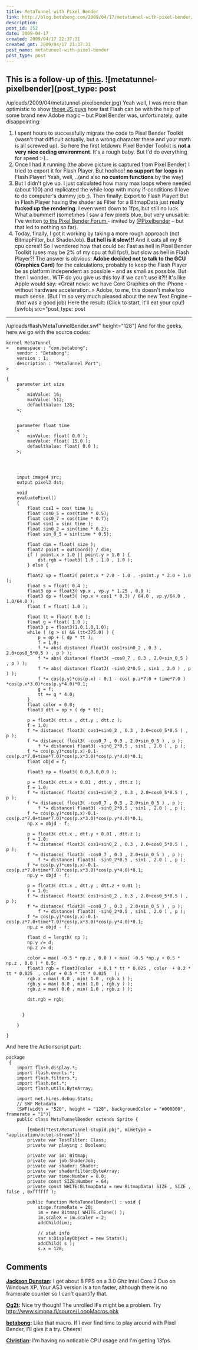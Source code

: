 ```yaml
---
title: MetaTunnel with Pixel Bender
link: http://blog.betabong.com/2009/04/17/metatunnel-with-pixel-bender/
description: 
post_id: 252
date: 2009-04-17
created: 2009/04/17 22:37:31
created_gmt: 2009/04/17 21:37:31
post_name: metatunnel-with-pixel-bender
post_type: post
---
```



This is a follow-up of [this](/2009/04/13/metatunnel-1k-demo-as-vs-js/). ![metatunnel-pixelbender](post_type: post
---

/uploads/2009/04/metatunnel-pixelbender.jpg) Yeah well, I was more than optimistic to show [those JS guys](http://demoscene.appjet.net/) how fast Flash can be with the help of some brand new Adobe magic – but Pixel Bender was, unfortunately, quite disappointing: 

  1. I spent hours to successfully migrate the code to Pixel Bender Toolkit (wasn't that difficult actually, but a wrong character there and your math is all screwed up). So here the first letdown: Pixel Bender Toolkit is **not a very nice coding environment**. It's a rough baby. But I'd do everything for speed :-)..
  2. Once I had it running (the above picture is captured from Pixel Bender) I tried to export it for Flash Player. But hoohoo! **no support for loops** in Flash Player! Yeah, well, ..(and also **no custom functions** by the way)
  3. But I didn't give up. I just calculated how many max loops where needed (about 100) and replicated the while loop with many if-conditions (I love to do computer's dummy job ;). Then finally: Export to Flash Player! But in Flash Player having the shader as Filter for a BitmapData just **really fucked up the rendering**. I even went down to 1fps, but still no luck. What a bummer! (sometimes I saw a few pixels blue, but very unusable: I've written [to the Pixel Bender Forum ](http://forums.adobe.com/thread/419485)\- invited by [@Pixelbender](http://twitter.com/pixelbender) – but that led to nothing so far).
  4. Today, finally, I got it working by taking a more rough approach (not BitmapFilter, but ShaderJob). **But hell is it slow!!!** And it eats all my 8 cpu cores!! So I wondered how that could be: Fast as hell in Pixel Bender Toolkit (uses may be 2% of my cpu at full fps!), but slow as hell in Flash Player?! The answer is obvious: **Adobe decided not to talk to the GCU (Graphics Card)** for the calculations, probably to keep the Flash Player be as platform independent as possible - and as small as possible. But then I wonder.. WTF do you give us this toy if we can't use it?!! It's like Apple would say: «Great news: we have Core Graphics on the iPhone - without hardware acceleration..» Adobe, to me, this doesn't make too much sense. (But I'm so very much pleased about the new Text Engine – *that* was a good job)
Here the result: (Click to start, it'll eat your cpu!) [swfobj src="post_type: post
---

/uploads/flash/MetaTunnelBender.swf" height="128"] And for the geeks, here we go with the source codes: 
    
    
    
    
    kernel MetaTunnel
    <   namespace : "com.betabong";
        vendor : "Betabong";
        version : 1;
        description : "MetaTunnel Port";
    >
    
    {
        parameter int size
        <
            minValue: 16;
            maxValue: 512;
            defaultValue: 128;
        >;
    
    
        parameter float time
        <
            minValue: float( 0.0 );
            maxValue: float( 15.0 );
            defaultValue: float( 0.0 );
        >;
    
     
    
    
        input image4 src;
        output pixel3 dst;
    
        void
        evaluatePixel()
        {
            float cos1 = cos( time );
            float cos0_5 = cos(time * 0.5);
            float cos0_7 = cos(time * 0.7);
            float sin1 = sin( time );
            float sin0_2 = sin(time * 0.2);
            float sin_0_5 = sin(time * 0.5);
            
            float dim = float( size );
            float2 point = outCoord() / dim;
            if ( point.x > 1.0 || point.y > 1.0 ) {
                dst.rgb = float3( 1.0 , 1.0 , 1.0 );
            } else {
            
            float2 vp = float2( point.x * 2.0 - 1.0 , -point.y * 2.0 + 1.0 );
            float s = float( 0.4 );
            float3 op = float3( vp.x , vp.y * 1.25 , 0.0 );
            float3 dp = float3( (vp.x + cos1 * 0.3) / 64.0 , vp.y/64.0 , 1.0/64.0 );
            float f = float( 1.0 );
    
            float tt = float( 0.0 );
            float g = float( 1.0 );
            float3 p = float3(1.0,1.0,1.0);
            while ( (g > s) && (tt<375.0) ) {
                p = op + ( dp * tt );
                f = 1.0;
                f *= abs( distance( float3( cos1+sin0_2 , 0.3 , 2.0+cos0_5*0.5 ) , p ) );
                f *= abs( distance( float3( -cos0_7 , 0.3 , 2.0+sin_0_5 ) , p ) );
                f *= abs( distance( float3( -sin0_2*0.5 , sin1 , 2.0 ) , p ) );
                f *= cos(p.y)*cos(p.x) - 0.1 - cos( p.z*7.0 + time*7.0 ) *cos(p.x*3.0)*cos(p.y*4.0)*0.1;
                g = f;
                tt += g * 4.0;
            }
            float color = 0.0;
            float3 dtt = op + ( dp * tt);
            
            p = float3( dtt.x , dtt.y , dtt.z );
            f = 1.0;
            f *= distance( float3( cos1+sin0_2 , 0.3 , 2.0+cos0_5*0.5 ) , p );
            f *= distance( float3( -cos0_7 , 0.3 , 2.0+sin_0_5 ) , p );
                f *= distance( float3( -sin0_2*0.5 , sin1 , 2.0 ) , p );
            f *= cos(p.y)*cos(p.x)-0.1-cos(p.z*7.0+time*7.0)*cos(p.x*3.0)*cos(p.y*4.0)*0.1;
            float objd = f;
            
            float3 np = float3( 0.0,0.0,0.0 );
            
            p = float3( dtt.x + 0.01 , dtt.y , dtt.z );
            f = 1.0;
            f *= distance( float3( cos1+sin0_2 , 0.3 , 2.0+cos0_5*0.5 ) , p );
            f *= distance( float3( -cos0_7 , 0.3 , 2.0+sin_0_5 ) , p );
                f *= distance( float3( -sin0_2*0.5 , sin1 , 2.0 ) , p );
            f *= cos(p.y)*cos(p.x)-0.1-cos(p.z*7.0+time*7.0)*cos(p.x*3.0)*cos(p.y*4.0)*0.1;
            np.x = objd - f;
            
            p = float3( dtt.x , dtt.y + 0.01 , dtt.z );
            f = 1.0;
            f *= distance( float3( cos1+sin0_2 , 0.3 , 2.0+cos0_5*0.5 ) , p );
            f *= distance( float3( -cos0_7 , 0.3 , 2.0+sin_0_5 ) , p );
                f *= distance( float3( -sin0_2*0.5 , sin1 , 2.0 ) , p );
            f *= cos(p.y)*cos(p.x)-0.1-cos(p.z*7.0+time*7.0)*cos(p.x*3.0)*cos(p.y*4.0)*0.1;
            np.y = objd - f;
            
            p = float3( dtt.x , dtt.y , dtt.z + 0.01 );
            f = 1.0;
            f *= distance( float3( cos1+sin0_2 , 0.3 , 2.0+cos0_5*0.5 ) , p );
            f *= distance( float3( -cos0_7 , 0.3 , 2.0+sin_0_5 ) , p );
                f *= distance( float3( -sin0_2*0.5 , sin1 , 2.0 ) , p );
            f *= cos(p.y)*cos(p.x)-0.1-cos(p.z*7.0+time*7.0)*cos(p.x*3.0)*cos(p.y*4.0)*0.1;
            np.z = objd - f;
            
            float d = length( np );
            np.y /= d;
            np.z /= d;
            
            color = max( -0.5 * np.z , 0.0 ) + max( -0.5 *np.y + 0.5 * np.z , 0.0 ) * 0.5;
            float3 rgb = float3(color  + 0.1 * tt * 0.025 , color  + 0.2 * tt * 0.025  , color + 0.5 * tt * 0.025   );
            rgb.x = max( 0.0 , min( 1.0 , rgb.x ) );
            rgb.y = max( 0.0 , min( 1.0 , rgb.y ) );
            rgb.z = max( 0.0 , min( 1.0 , rgb.z ) );
            
            dst.rgb = rgb;
            
           
          }
    
        }
        
    }

And here the Actionscript part: 
    
    
    package
     {
        import flash.display.*;
        import flash.events.*;
        import flash.filters.*;
        import flash.net.*;
        import flash.utils.ByteArray;
        
        import net.hires.debug.Stats;
        // SWF Metadata 
        [SWF(width = "520", height = "128", backgroundColor = "#000000", framerate = "1")]
        public class MetaTunnelBender extends Sprite {
    
            [Embed("test/MetaTunnel-stupid.pbj", mimeType = "application/octet-stream")]
            private var TestFilter: Class;
            private var playing : Boolean;
    
            private var im: Bitmap;
            private var job:ShaderJob;
            private var shader: Shader;
            private var shaderfilter:ByteArray;
            private var time:Number = 0.0;
            private const SIZE:Number = 64;
            private const WHITE:BitmapData = new BitmapData( SIZE , SIZE , false , 0xffffff );
            
            public function MetaTunnelBender() : void {
            	stage.frameRate = 20;
                im = new Bitmap( WHITE.clone() );
                im.scaleX = im.scaleY = 2;
                addChild(im);
                
                // stat info
                var s:DisplayObject = new Stats();
                addChild( s );
                s.x = 128;

## Comments

**[Jackson Dunstan](#71 "2009-10-01 02:25:31"):** I get about 8 FPS on a 3.0 Ghz Intel Core 2 Duo on Windows XP. Your AS3 version is a ton faster, although there is no framerate counter so I can't quantify that.

**[Og2t](#139 "2010-09-21 09:57:10"):** Nice try though! The unrolled IFs might be a problem. Try http://www.simppa.fi/source/LoopMacros.pbk

**[betabong](#140 "2010-09-21 16:39:41"):** Like that macro. If I ever find time to play around with Pixel Bender, I'll give it a try. Cheers!

**[Christian](#744 "2012-03-04 21:33:10"):** I'm having no noticable CPU usage and I'm getting 13fps.

